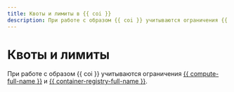 ```yaml
---
title: Квоты и лимиты в {{ coi }}
description: При работе с образом {{ coi }} учитываются ограничения {{ compute-name }} и {{ container-registry-name }}.
---
```


# Квоты и лимиты

При работе с образом {{ coi }} учитываются ограничения [{{ compute-full-name }}](../../compute/concepts/limits.md) и [{{ container-registry-full-name }}](../../container-registry/concepts/limits.md).
